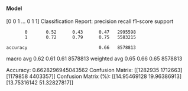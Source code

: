 #### Model
[0 0 1 ... 0 1 1]
Classification Report:
              precision    recall  f1-score   support

           0       0.52      0.43      0.47   2995598
           1       0.72      0.79      0.75   5583215

    accuracy                           0.66   8578813
   macro avg       0.62      0.61      0.61   8578813
weighted avg       0.65      0.66      0.65   8578813

Accuracy: 0.6628296945043562
Confusion Matrix:
[[1282935 1712663]
 [1179858 4403357]]
Confusion Matrix (%):
[[14.95469128 19.96386913]
 [13.75316142 51.32827817]]
